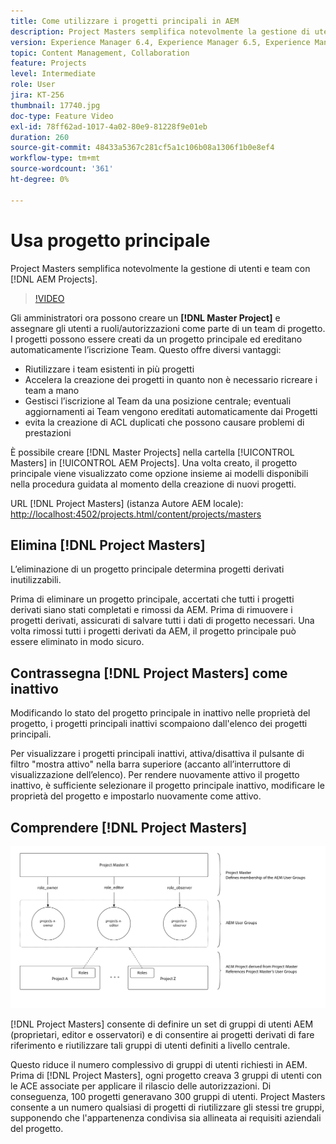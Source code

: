 ```yaml
---
title: Come utilizzare i progetti principali in AEM
description: Project Masters semplifica notevolmente la gestione di utenti e team con AEM Projects.
version: Experience Manager 6.4, Experience Manager 6.5, Experience Manager as a Cloud Service
topic: Content Management, Collaboration
feature: Projects
level: Intermediate
role: User
jira: KT-256
thumbnail: 17740.jpg
doc-type: Feature Video
exl-id: 78ff62ad-1017-4a02-80e9-81228f9e01eb
duration: 260
source-git-commit: 48433a5367c281cf5a1c106b08a1306f1b0e8ef4
workflow-type: tm+mt
source-wordcount: '361'
ht-degree: 0%

---
```


# Usa progetto principale

Project Masters semplifica notevolmente la gestione di utenti e team con [!DNL AEM Projects].

>[!VIDEO](https://video.tv.adobe.com/v/17740?quality=12&learn=on)

Gli amministratori ora possono creare un **[!DNL Master Project]** e assegnare gli utenti a ruoli/autorizzazioni come parte di un team di progetto. I progetti possono essere creati da un progetto principale ed ereditano automaticamente l’iscrizione Team. Questo offre diversi vantaggi:

* Riutilizzare i team esistenti in più progetti
* Accelera la creazione dei progetti in quanto non è necessario ricreare i team a mano
* Gestisci l’iscrizione al Team da una posizione centrale; eventuali aggiornamenti ai Team vengono ereditati automaticamente dai Progetti
* evita la creazione di ACL duplicati che possono causare problemi di prestazioni

È possibile creare [!DNL Master Projects] nella cartella [!UICONTROL Masters] in [!UICONTROL AEM Projects]. Una volta creato, il progetto principale viene visualizzato come opzione insieme ai modelli disponibili nella procedura guidata al momento della creazione di nuovi progetti.

URL [!DNL Project Masters] (istanza Autore AEM locale): [http://localhost:4502/projects.html/content/projects/masters](http://localhost:4502/projects.html/content/projects/masters)

## Elimina [!DNL Project Masters]

L’eliminazione di un progetto principale determina progetti derivati inutilizzabili.

Prima di eliminare un progetto principale, accertati che tutti i progetti derivati siano stati completati e rimossi da AEM. Prima di rimuovere i progetti derivati, assicurati di salvare tutti i dati di progetto necessari. Una volta rimossi tutti i progetti derivati da AEM, il progetto principale può essere eliminato in modo sicuro.

## Contrassegna [!DNL Project Masters] come inattivo

Modificando lo stato del progetto principale in inattivo nelle proprietà del progetto, i progetti principali inattivi scompaiono dall&#39;elenco dei progetti principali.

Per visualizzare i progetti principali inattivi, attiva/disattiva il pulsante di filtro &quot;mostra attivo&quot; nella barra superiore (accanto all’interruttore di visualizzazione dell’elenco). Per rendere nuovamente attivo il progetto inattivo, è sufficiente selezionare il progetto principale inattivo, modificare le proprietà del progetto e impostarlo nuovamente come attivo.

## Comprendere [!DNL Project Masters]

![Visualizzazione tecnica progetti principali](assets/use-project-masters/project-masters-architecture.png)

[!DNL Project Masters] consente di definire un set di gruppi di utenti AEM (proprietari, editor e osservatori) e di consentire ai progetti derivati di fare riferimento e riutilizzare tali gruppi di utenti definiti a livello centrale.

Questo riduce il numero complessivo di gruppi di utenti richiesti in AEM. Prima di [!DNL Project Masters], ogni progetto creava 3 gruppi di utenti con le ACE associate per applicare il rilascio delle autorizzazioni. Di conseguenza, 100 progetti generavano 300 gruppi di utenti. Project Masters consente a un numero qualsiasi di progetti di riutilizzare gli stessi tre gruppi, supponendo che l&#39;appartenenza condivisa sia allineata ai requisiti aziendali del progetto.
